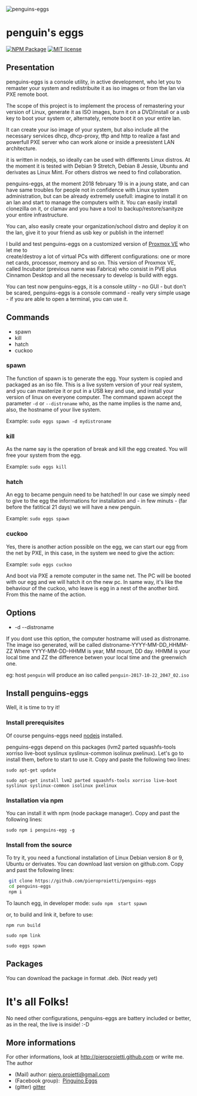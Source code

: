 
![penguins-eggs](https://github.com/pieroproietti/penguins-eggs/blob/master/src/assets/penguins-eggs.png?raw=true)
# penguin's eggs

[![NPM Package](https://img.shields.io/npm/v/penguins-eggs.svg?style=flat)](https://npmjs.org/package/penguins-eggs "View this project on npm")
[![MIT license](http://img.shields.io/badge/license-MIT-brightgreen.svg)](http://opensource.org/licenses/MIT)

## Presentation
penguins-eggs is a console utility, in active development, who let you to
remaster your system and redistribuite it as iso images or from the lan via PXE
remote boot.

The scope of this project is to implement the process of remastering your
version of Linux, generate it as ISO images, burn it on a DVD/install or a usb
key to boot your system or, alternately, remote boot it on your entire lan.

It can create your iso image of your system, but also include all the necessary 
services dhcp, dhcp-proxy, tftp and http to realize a fast and powerfull PXE 
server who can work alone or inside a preesistent LAN architecture.

it is written in nodejs, so ideally can be used with differents Linux distros.
At the moment it is tested with Debian 9 Stretch, Debian 8 Jessie, Ubuntu and
derivates as Linux Mint. For others distros we need to find collaboration.

penguins-eggs, at the moment 2018 february 19 is in a joung state, and can have
same troubles for people not in confidence with Linux system administration, but
can be already extremely usefull: imagine to install it on an lan and start to
manage the computers with it. You can easily install clonezilla on it, or clamav
and you have a tool to backup/restore/sanityze your entire infrastructure.

You can, also easily create your organization/school distro and deploy it on the
lan, give it to your friend as usb key or publish in the internet!

I build and test penguins-eggs on a customized version of
[Proxmox VE](https://pve.proxmox.com/wiki/Main_Page) who let me to  
create/destroy a lot of virtual PCs with different configurations: one or more
net cards, processor, memory and so on. This version of Proxmox VE, called
Incubator (previous name was Fabrica) who consist in PVE plus Cinnamon Desktop
and all the necessary to develop is build with eggs.

You can test now penguins-eggs, it is a console utility - no GUI - but don't be
scared, penguins-eggs is a console command - really very simple usage - if you 
are able to open a terminal, you can use it.

## Commands
* spawn
* kill
* hatch
* cuckoo

### spawn
The function of spawn is to generate the egg. Your system is copied and packaged
as an iso file. This is a live system version of your real system, and you can
masterize it or put in a USB key and use, and install your version of linux on
everyone computer. The command spawn accept the parameter ```-d``` or
```--distroname``` who, as the name implies is the name and, also, the hostname
of your live system.

Example:
```sudo eggs spawn -d mydistroname```

### kill
As the name say is the operation of break and kill the egg created. You will
free your system from the egg.

Example: ```sudo eggs kill```

### hatch
An egg to became penguin need to be hatched! In our case we simply need to give
to the egg the informations for installation and - in few minuts - (far
  before the fatitical 21 days) we will have a new penguin.

Example:
```sudo eggs spawn```

### cuckoo
Yes, there is another action possible on the egg, we can start our egg from the
net by PXE, in this case, in the system we need to give the action:

Example:
```sudo eggs cuckoo```

And boot via PXE a remote computer in the same net. The PC will be booted with
our egg and we will hatch it on the new pc. In same way, it's like the behaviour
of the cuckoo, who leave is egg in a nest of the another bird. From this the name of
the action.

## Options
* -d --distroname <distroname>

If you dont use this option, the computer hostname will used as distroname.
The image iso generated, will be called distroname-YYYY-MM-DD_HHMM-ZZ
Where YYYY-MM-DD-HHMM is year, MM mount, DD day. HHMM is your local time and
ZZ the difference betwen your local time and the greenwich one.

eg: host ``penguin`` will produce an iso called ``penguin-2017-10-22_2047_02.iso``

## Install penguins-eggs
Well, it is time to try it!

### Install prerequisites
Of course penguins-eggs need [nodejs](https://nodejs.org/en/download/package-manager/) installed.

penguins-eggs depend on this packages (lvm2 parted squashfs-tools xorriso live-boot syslinux syslinux-common isolinux pxelinux).
Let's go to install them, before to start to use it. Copy and paste the following two lines:

```sudo apt-get update```

```sudo apt-get install lvm2 parted squashfs-tools xorriso live-boot syslinux syslinux-common isolinux pxelinux```

### Installation via npm
You can install it with npm (node package manager). Copy and past the following lines:

```sudo npm i penguins-egg -g```


### Install from the source
To try it, you need a functional installation of Linux Debian version 8 or 9, Ubuntu or derivates.
You can download last version on github.com. Copy and past the following lines:

``` bash
 git clone https://github.com/pieroproietti/penguins-eggs
 cd penguins-eggs
 npm i
```
To launch egg, in developer mode:
 ```sudo npm  start spawn```
 
or, to build and link it, before to use:

```npm run build```

```sudo npm link```

```sudo eggs spawn```

## Packages
You can download the package in format .deb. (Not ready yet)

# It's all Folks!
No need other configurations, penguins-eggs are battery included or better, as in the real, the live is inside! :-D

## More informations
For other informations, look at http://pieroproietti.github.com or write me. The author

* (Mail) author: piero.proietti@gmail.com
* (Facebook group):  [Pinguino Eggs](https://www.facebook.com/groups/128861437762355/)
* (gitter) [gitter](https://gitter.im/penguins-eggs/Lobby)
